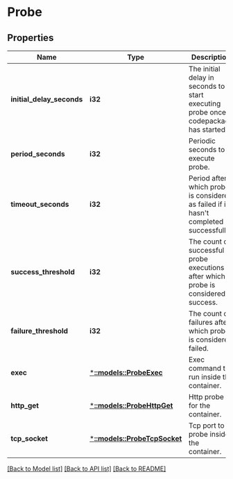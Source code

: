 # Probe

## Properties
Name | Type | Description | Notes
------------ | ------------- | ------------- | -------------
**initial_delay_seconds** | **i32** | The initial delay in seconds to start executing probe once codepackage has started. | [optional] [default to null]
**period_seconds** | **i32** | Periodic seconds to execute probe. | [optional] [default to null]
**timeout_seconds** | **i32** | Period after which probe is considered as failed if it hasn&#39;t completed successfully. | [optional] [default to null]
**success_threshold** | **i32** | The count of successful probe executions after which probe is considered success. | [optional] [default to null]
**failure_threshold** | **i32** | The count of failures after which probe is considered failed. | [optional] [default to null]
**exec** | [***::models::ProbeExec**](ProbeExec.md) | Exec command to run inside the container. | [optional] [default to null]
**http_get** | [***::models::ProbeHttpGet**](ProbeHttpGet.md) | Http probe for the container. | [optional] [default to null]
**tcp_socket** | [***::models::ProbeTcpSocket**](ProbeTcpSocket.md) | Tcp port to probe inside the container. | [optional] [default to null]

[[Back to Model list]](../README.md#documentation-for-models) [[Back to API list]](../README.md#documentation-for-api-endpoints) [[Back to README]](../README.md)


